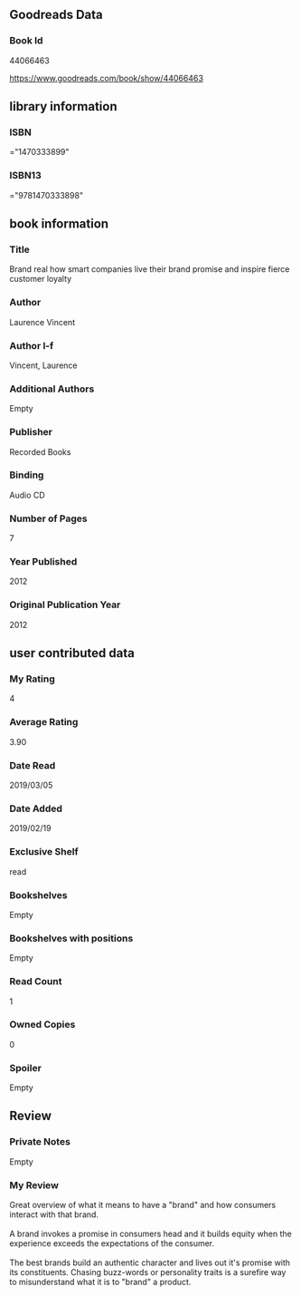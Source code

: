 <!-- This template shows how to bulk convert all columns of data into one markdown file -->
<!-- caveat: substitution key matches column headers from default export. You will get a KeyError if there's a mismatch -->

## Goodreads Data

### Book Id 

44066463

https://www.goodreads.com/book/show/44066463

## library information

### ISBN 
="1470333899"

### ISBN13 
="9781470333898"

## book information

### Title
Brand real how smart companies live their brand promise and inspire fierce customer loyalty

### Author 
Laurence Vincent

### Author l-f 
Vincent, Laurence

### Additional Authors
Empty

### Publisher 
Recorded Books

### Binding
Audio CD

### Number of Pages
7

### Year Published
2012

### Original Publication Year 
2012

## user contributed data

### My Rating
4

### Average Rating
3.90

### Date Read
2019/03/05

### Date Added
2019/02/19

### Exclusive Shelf
read

### Bookshelves
Empty

### Bookshelves with positions
Empty

### Read Count
1

### Owned Copies
0

### Spoiler 
Empty

## Review

### Private Notes
Empty

### My Review
Great overview of what it means to have a "brand" and how consumers interact with that brand.<br/><br/>A brand invokes a promise in consumers head and it builds equity when the experience exceeds the expectations of the consumer.<br/><br/>The best brands build an authentic character and lives out it's promise with its constituents. Chasing buzz-words or personality traits is a surefire way to misunderstand what it is to "brand" a product.